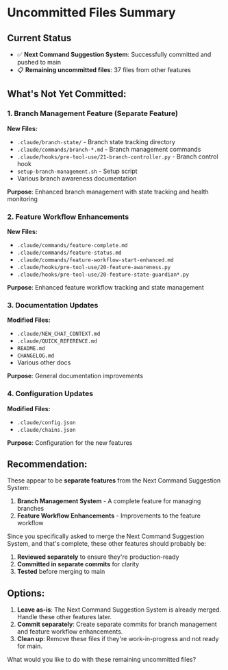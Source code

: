 # Uncommitted Files Summary

## Current Status
- ✅ **Next Command Suggestion System**: Successfully committed and pushed to main
- 📋 **Remaining uncommitted files**: 37 files from other features

## What's Not Yet Committed:

### 1. Branch Management Feature (Separate Feature)
**New Files:**
- `.claude/branch-state/` - Branch state tracking directory
- `.claude/commands/branch-*.md` - Branch management commands
- `.claude/hooks/pre-tool-use/21-branch-controller.py` - Branch control hook
- `setup-branch-management.sh` - Setup script
- Various branch awareness documentation

**Purpose**: Enhanced branch management with state tracking and health monitoring

### 2. Feature Workflow Enhancements
**New Files:**
- `.claude/commands/feature-complete.md`
- `.claude/commands/feature-status.md`
- `.claude/commands/feature-workflow-start-enhanced.md`
- `.claude/hooks/pre-tool-use/20-feature-awareness.py`
- `.claude/hooks/pre-tool-use/20-feature-state-guardian*.py`

**Purpose**: Enhanced feature workflow tracking and state management

### 3. Documentation Updates
**Modified Files:**
- `.claude/NEW_CHAT_CONTEXT.md`
- `.claude/QUICK_REFERENCE.md`
- `README.md`
- `CHANGELOG.md`
- Various other docs

**Purpose**: General documentation improvements

### 4. Configuration Updates
**Modified Files:**
- `.claude/config.json`
- `.claude/chains.json`

**Purpose**: Configuration for the new features

## Recommendation:

These appear to be **separate features** from the Next Command Suggestion System:

1. **Branch Management System** - A complete feature for managing branches
2. **Feature Workflow Enhancements** - Improvements to the feature workflow

Since you specifically asked to merge the Next Command Suggestion System, and that's complete, these other features should probably be:

1. **Reviewed separately** to ensure they're production-ready
2. **Committed in separate commits** for clarity
3. **Tested** before merging to main

## Options:

1. **Leave as-is**: The Next Command Suggestion System is already merged. Handle these other features later.
2. **Commit separately**: Create separate commits for branch management and feature workflow enhancements.
3. **Clean up**: Remove these files if they're work-in-progress and not ready for main.

What would you like to do with these remaining uncommitted files?
